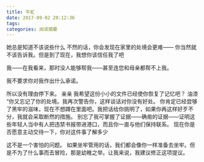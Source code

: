 ```yaml
---
title: 牛虻
date: 2017-09-02 20:12:36
tags:
categories: 阅读摘要
---
```

她总是知道不该说些什么
不然的话，你会发现在家里的处境会更难——
你当然就不该告诉我。但是到了现在，我想你该信任我了吧

我——在我看来，那时没人能够帮我——甚至连您和母亲都帮不上我。

我不要求你对我作出什么承诺。

所以没有理由停下来。
亲亲
我希望这份小小的文件已经使你恢复了记忆吧？
油漆
“你又忘记了你的处境。我再次警告你，这样谈话对你没有好处。
你肯定已经尝够了黑牢的滋味，现在不想蹲在里面吧。我把话给你挑明了，如果你再这样好歹不分，我就会采取断然的措施。
别忘了我可掌握了证据——确凿的证据——证明这些年轻人当中有人把违禁书报带进港口，而且你一直与他们保持联系。
现在你是否愿意主动交待一下，你对这件事了解多少


这不是一个害怕的问题。
如果坐牢管用的话，我们都会像你一样准备去坐牢。但是不为了什么事而去冒险，那是幼稚之举。让我来说，我建议修正这项提议。
